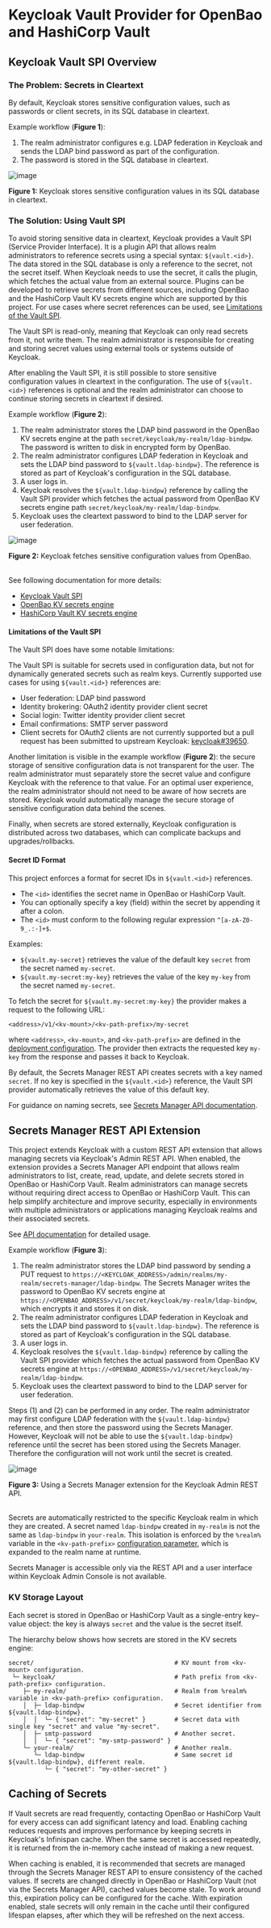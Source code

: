 # Keycloak Vault Provider for OpenBao and HashiCorp Vault

## Keycloak Vault SPI Overview

### The Problem: Secrets in Cleartext

By default, Keycloak stores sensitive configuration values, such as passwords or client secrets, in its SQL database in cleartext.

Example workflow (**Figure 1**):

1. The realm administrator configures e.g. LDAP federation in Keycloak and sends the LDAP bind password as part of the configuration.
2. The password is stored in the SQL database in cleartext.

![image](assets/secrets-in-database.drawio.svg)

**Figure 1:** Keycloak stores sensitive configuration values in its SQL database in cleartext.

### The Solution: Using Vault SPI

To avoid storing sensitive data in cleartext, Keycloak provides a Vault SPI (Service Provider Interface).
It is a plugin API that allows realm administrators to reference secrets using a special syntax: `${vault.<id>}`.
The data stored in the SQL database is only a reference to the secret, not the secret itself.
When Keycloak needs to use the secret, it calls the plugin, which fetches the actual value from an external source.
Plugins can be developed to retrieve secrets from different sources, including OpenBao and the HashiCorp Vault KV secrets engine which are supported by this project.
For use cases where secret references can be used, see [Limitations of the Vault SPI](#limitations-of-the-vault-spi).

The Vault SPI is read-only, meaning that Keycloak can only read secrets from it, not write them.
The realm administrator is responsible for creating and storing secret values using external tools or systems outside of Keycloak.

After enabling the Vault SPI, it is still possible to store sensitive configuration values in cleartext in the configuration.
The use of `${vault.<id>}` references is optional and the realm administrator can choose to continue storing secrets in cleartext if desired.

Example workflow (**Figure 2**):

1. The realm administrator stores the LDAP bind password in the OpenBao KV secrets engine at the path `secret/keycloak/my-realm/ldap-bindpw`.
   The password is written to disk in encrypted form by OpenBao.
2. The realm administrator configures LDAP federation in Keycloak and sets the LDAP bind password to `${vault.ldap-bindpw}`.
   The reference is stored as part of Keycloak's configuration in the SQL database.
3. A user logs in.
4. Keycloak resolves the `${vault.ldap-bindpw}` reference by calling the Vault SPI provider which fetches the actual password from OpenBao KV secrets engine path `secret/keycloak/my-realm/ldap-bindpw`.
5. Keycloak uses the cleartext password to bind to the LDAP server for user federation.

![image](assets/secrets-via-vault-spi.drawio.svg)

**Figure 2:** Keycloak fetches sensitive configuration values from OpenBao.
<br><br>

See following documentation for more details:

* [Keycloak Vault SPI](https://www.keycloak.org/server/vault)
* [OpenBao KV secrets engine](https://openbao.io/docs/secrets/kv/)
* [HashiCorp Vault KV secrets engine](https://www.vaultproject.io/docs/secrets/kv)


#### Limitations of the Vault SPI

The Vault SPI does have some notable limitations:

The Vault SPI is suitable for secrets used in configuration data, but not for dynamically generated secrets such as realm keys.
Currently supported use cases for using `${vault.<id>}` references are:

- User federation: LDAP bind password
- Identity brokering: OAuth2 identity provider client secret
- Social login: Twitter identity provider client secret
- Email confirmations: SMTP server password
- Client secrets for OAuth2 clients are not currently supported but a pull request has been submitted to upstream Keycloak: [keycloak#39650](https://github.com/keycloak/keycloak/pull/39650).

Another limitation is visible in the example workflow (**Figure 2**): the secure storage of sensitive configuration data is not transparent for the user.
The realm administrator must separately store the secret value and configure Keycloak with the reference to that value.
For an optimal user experience, the realm administrator should not need to be aware of how secrets are stored.
Keycloak would automatically manage the secure storage of sensitive configuration data behind the scenes.

Finally, when secrets are stored externally, Keycloak configuration is distributed across two databases, which can complicate backups and upgrades/rollbacks.

#### Secret ID Format

This project enforces a format for secret IDs in `${vault.<id>}` references.

* The `<id>` identifies the secret name in OpenBao or HashiCorp Vault.
* You can optionally specify a key (field) within the secret by appending it after a colon.
* The `<id>` must conform to the following regular expression `^[a-zA-Z0-9_.:-]+$`.

Examples:

* `${vault.my-secret}` retrieves the value of the default key `secret` from the secret named `my-secret`.
* `${vault.my-secret:my-key}` retrieves the value of the key `my-key` from the secret named `my-secret`.

To fetch the secret for `${vault.my-secret:my-key}` the provider makes a request to the following URL:

```
<address>/v1/<kv-mount>/<kv-path-prefix>/my-secret
```

where `<address>`, `<kv-mount>`, and `<kv-path-prefix>` are defined in the [deployment configuration](deployment.md).
The provider then extracts the requested key `my-key` from the response and passes it back to Keycloak.

By default, the Secrets Manager REST API creates secrets with a key named `secret`. If no key is specified in the `${vault.<id>}` reference, the Vault SPI provider automatically retrieves the value of this default key.


For guidance on naming secrets, see [Secrets Manager API documentation](api.md#naming-convention-for-secrets).

## Secrets Manager REST API Extension

This project extends Keycloak with a custom REST API extension that allows managing secrets via Keycloak's Admin REST API.
When enabled, the extension provides a Secrets Manager API endpoint that allows realm administrators to list, create, read, update, and delete secrets stored in OpenBao or HashiCorp Vault.
Realm administrators can manage secrets without requiring direct access to OpenBao or HashiCorp Vault.
This can help simplify architecture and improve security, especially in environments with multiple administrators or applications managing Keycloak realms and their associated secrets.

See [API documentation](docs/api.md) for detailed usage.

Example workflow (**Figure 3**):

1. The realm administrator stores the LDAP bind password by sending a PUT request to `https://<KEYCLOAK_ADDRESS>/admin/realms/my-realm/secrets-manager/ldap-bindpw`.
   The Secrets Manager writes the password to OpenBao KV secrets engine at `https://<OPENBAO_ADDRESS>/v1/secret/keycloak/my-realm/ldap-bindpw`, which encrypts it and stores it on disk.
2. The realm administrator configures LDAP federation in Keycloak and sets the LDAP bind password to `${vault.ldap-bindpw}`.
   The reference is stored as part of Keycloak's configuration in the SQL database.
3. A user logs in.
4. Keycloak resolves the `${vault.ldap-bindpw}` reference by calling the Vault SPI provider which fetches the actual password from OpenBao KV secrets engine at `https://<OPENBAO_ADDRESS>/v1/secret/keycloak/my-realm/ldap-bindpw`.
5. Keycloak uses the cleartext password to bind to the LDAP server for user federation.

Steps (1) and (2) can be performed in any order.
The realm administrator may first configure LDAP federation with the `${vault.ldap-bindpw}` reference, and then store the password using the Secrets Manager.
However, Keycloak will not be able to use the `${vault.ldap-bindpw}` reference until the secret has been stored using the Secrets Manager.
Therefore the configuration will not work until the secret is created.

![image](assets/secrets-manager.drawio.svg)

**Figure 3:** Using a Secrets Manager extension for the Keycloak Admin REST API.
<br><br>

Secrets are automatically restricted to the specific Keycloak realm in which they are created.
A secret named `ldap-bindpw` created in `my-realm` is not the same as `ldap-bindpw` in `your-realm`.
This isolation is enforced by the `%realm%` variable in the `<kv-path-prefix>` [configuration parameter](deployment.md), which is expanded to the realm name at runtime.

Secrets Manager is accessible only via the REST API and a user interface within Keycloak Admin Console is not available.

### KV Storage Layout

Each secret is stored in OpenBao or HashiCorp Vault as a single-entry key–value object: the key is always `secret` and the value is the secret itself.

The hierarchy below shows how secrets are stored in the KV secrets engine:

```
secret/                                       # KV mount from <kv-mount> configuration.
 └─ keycloak/                                 # Path prefix from <kv-path-prefix> configuration.
    ├─ my-realm/                              # Realm from %realm% variable in <kv-path-prefix> configuration.
    │  ├─ ldap-bindpw                         # Secret identifier from ${vault.ldap-bindpw}.
    │  │  └─ { "secret": "my-secret" }        # Secret data with single key "secret" and value "my-secret".
    │  ├─ smtp-password                       # Another secret.
    │  │  └─ { "secret": "my-smtp-password" }
    └─ your-realm/                            # Another realm.
       └─ ldap-bindpw                         # Same secret id ${vault.ldap-bindpw}, different realm.
          └─ { "secret": "my-other-secret" }
```

## Caching of Secrets

If Vault secrets are read frequently, contacting OpenBao or HashiCorp Vault for every access can add significant latency and load.
Enabling caching reduces requests and improves performance by keeping secrets in Keycloak's Infinispan cache.
When the same secret is accessed repeatedly, it is returned from the in-memory cache instead of making a new request.

When caching is enabled, it is recommended that secrets are managed through the Secrets Manager REST API to ensure consistency of the cached values.
If secrets are changed directly in OpenBao or HashiCorp Vault (not via the Secrets Manager API), cached values become stale.
To work around this, expiration policy can be configured for the cache.
With expiration enabled, stale secrets will only remain in the cache until their configured lifespan elapses, after which they will be refreshed on the next access.
